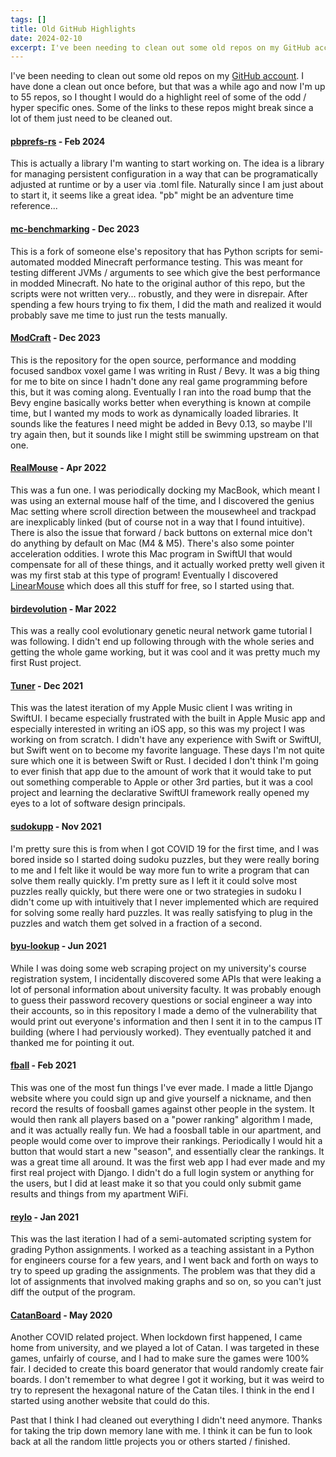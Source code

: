 ```yaml
---
tags: []
title: Old GitHub Highlights
date: 2024-02-10
excerpt: I've been needing to clean out some old repos on my GitHub account. I have done a clean out once before, but that was a while ago and now I'm up to 55 repos, so I thought I would do a highlight reel of some of the odd / hyper specific ones.
---
```


I've been needing to clean out some old repos on my [GitHub account](https://github.com/rcxwhiz/). I have done a clean out once before, but that was a while ago and now I'm up to 55 repos, so I thought I would do a highlight reel of some of the odd / hyper specific ones. Some of the links to these repos might break since a lot of them just need to be cleaned out.

#### [pbprefs-rs](https://github.com/rcxwhiz/pbprefs-rs) - Feb 2024

This is actually a library I'm wanting to start working on. The idea is a library for managing persistent configuration in a way that can be programatically adjusted at runtime or by a user via .toml file. Naturally since I am just about to start it, it seems like a great idea. "pb" might be an adventure time reference...

#### [mc-benchmarking](https://github.com/rcxwhiz/mc-benchmarking) - Dec 2023

This is a fork of someone else's repository that has Python scripts for semi-automated modded Minecraft performance testing. This was meant for testing different JVMs / arguments to see which give the best performance in modded Minecraft. No hate to the original author of this repo, but the scripts were not written very... robustly, and they were in disrepair. After spending a few hours trying to fix them, I did the math and realized it would probably save me time to just run the tests manually. 

#### [ModCraft](https://github.com/rcxwhiz/ModCraft) - Dec 2023

This is the repository for the open source, performance and modding focused sandbox voxel game I was writing in Rust / Bevy. It was a big thing for me to bite on since I hadn't done any real game programming before this, but it was coming along. Eventually I ran into the road bump that the Bevy engine basically works better when everything is known at compile time, but I wanted my mods to work as dynamically loaded libraries. It sounds like the features I need might be added in Bevy 0.13, so maybe I'll try again then, but it sounds like I might still be swimming upstream on that one.

#### [RealMouse](https://github.com/rcxwhiz/RealMouse) - Apr 2022

This was a fun one. I was periodically docking my MacBook, which meant I was using an external mouse half of the time, and I discovered the genius Mac setting where scroll direction between the mousewheel and trackpad are inexplicably linked (but of course not in a way that I found intuitive). There is also the issue that forward / back buttons on external mice don't do anything by default on Mac (M4 & M5). There's also some pointer acceleration oddities. I wrote this Mac program in SwiftUI that would compensate for all of these things, and it actually worked pretty well given it was my first stab at this type of program! Eventually I discovered [LinearMouse](https://linearmouse.app) which does all this stuff for free, so I started using that.

#### [birdevolution](https://github.com/rcxwhiz/birdevolution) - Mar 2022

This was a really cool evolutionary genetic neural network game tutorial I was following. I didn't end up following through with the whole series and getting the whole game working, but it was cool and it was pretty much my first Rust project.

#### [Tuner](https://github.com/rcxwhiz/Tuner) - Dec 2021

This was the latest iteration of my Apple Music client I was writing in SwiftUI. I became especially frustrated with the built in Apple Music app and especially interested in writing an iOS app, so this was my project I was working on from scratch. I didn't have any experience with Swift or SwiftUI, but Swift went on to become my favorite language. These days I'm not quite sure which one it is between Swift or Rust. I decided I don't think I'm going to ever finish that app due to the amount of work that it would take to put out something comperable to Apple or other 3rd parties, but it was a cool project and learning the declarative SwiftUI framework really opened my eyes to a lot of software design principals. 

#### [sudokupp](https://github.com/rcxwhiz/sudokupp) - Nov 2021

I'm pretty sure this is from when I got COVID 19 for the first time, and I was bored inside so I started doing sudoku puzzles, but they were really boring to me and I felt like it would be way more fun to write a program that can solve them really quickly. I'm pretty sure as I left it it could solve most puzzles really quickly, but there were one or two strategies in sudoku I didn't come up with intuitively that I never implemented which are required for solving some really hard puzzles. It was really satisfying to plug in the puzzles and watch them get solved in a fraction of a second.

#### [byu-lookup](https://github.com/rcxwhiz/byu-lookup) - Jun 2021

While I was doing some web scraping project on my university's course registration system, I incidentally discovered some APIs that were leaking a lot of personal information about university faculty. It was probably enough to guess their password recovery questions or social engineer a way into their accounts, so in this repository I made a demo of the vulnerability that would print out everyone's information and then I sent it in to the campus IT building (where I had perviously worked). They eventually patched it and thanked me for pointing it out.

#### [fball](https://github.com/rcxwhiz/fball) - Feb 2021

This was one of the most fun things I've ever made. I made a little Django website where you could sign up and give yourself a nickname, and then record the results of foosball games against other people in the system. It would then rank all players based on a "power ranking" algorithm I made, and it was actually really fun. We had a foosball table in our apartment, and people would come over to improve their rankings. Periodically I would hit a button that would start a new "season", and essentially clear the rankings. It was a great time all around. It was the first web app I had ever made and my first real project with Django. I didn't do a full login system or anything for the users, but I did at least make it so that you could only submit game results and things from my apartment WiFi. 

#### [reylo](https://github.com/rcxwhiz/reylo) - Jan 2021

This was the last iteration I had of a semi-automated scripting system for grading Python assignments. I worked as a teaching assistant in a Python for engineers course for a few years, and I went back and forth on ways to try to speed up grading the assignments. The problem was that they did a lot of assignments that involved making graphs and so on, so you can't just diff the output of the program.

#### [CatanBoard](https://github.com/rcxwhiz/CatanBoard) - May 2020

Another COVID related project. When lockdown first happened, I came home from university, and we played a lot of Catan. I was targeted in these games, unfairly of course, and I had to make sure the games were 100% fair. I decided to create this board generator that would randomly create fair boards. I don't remember to what degree I got it working, but it was weird to try to represent the hexagonal nature of the Catan tiles. I think in the end I started using another website that could do this.

Past that I think I had cleaned out everything I didn't need anymore. Thanks for taking the trip down memory lane with me. I think it can be fun to look back at all the random little projects you or others started / finished.
